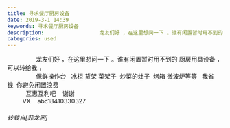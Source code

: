 ```yaml
---
title: 寻求餐厅厨房设备
date: 2019-3-1 14:39
keywords: 寻求餐厅厨房设备
description:                  龙友们好 ，在这里想问一下 。谁有闲置暂时用不到的 厨房用具设备 ，可以转给我 ，                 保鲜操作台   冰柜 货架 菜架子  炒菜的灶子  烤箱 微波炉等等   我省钱  你避免闲置浪费            互惠互利吧    谢谢           VX    abc18410330327  
categories: used
---
```

<td class="t_f" id="postmessage_3136333">

                 龙友们好 ，在这里想问一下 。谁有闲置暂时用不到的 厨房用具设备 ，可以转给我 ，<br/>
                 保鲜操作台   冰柜 货架 菜架子  炒菜的灶子  烤箱 微波炉等等   我省钱  你避免闲置浪费 <br/>
           互惠互利吧    谢谢  <img alt="" border="0" onclick="" onmouseover="" smilieid="324" src="static/image/smiley/qq/51.gif"/><br/>
         VX    abc18410330327  </td>
###### 转载自[菲龙网]